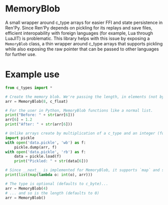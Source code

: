 # MemoryBlob
A small wrapper around c_type arrays for easier FFI and state persistence in Ren'Py.
Since Ren'Py depends on pickling for its replays and save files, efficient interopability with foreign languages (for example, Lua through LuaJIT) is problematic. This library helps with this issue by exposing a `MemoryBlob` class, a thin wrapper around c_type arrays that supports pickling while also exposing the raw pointer that can be passed to other languages for further use.
# Example use
```python
from c_types import *

# Create the memory blob. We're passing the length, in elements (not bytes) and the c_type to use.
arr = MemoryBlob(8, c_float)

# For the user in Python, MemoryBlob functions like a normal list.
print("Before: " + str(arr[6]))
arr[6] = 1.2
print("After: " + str(arr[6]))

# Unlike arrays create by multiplication of a c_type and an integer (for example, c_bool * 100), it supports pickling.
import pickle
with open('data.pickle', 'wb') as f:
	pickle.dump(arr, f)
with open('data.pickle', 'rb') as f:
	data = pickle.load(f)
	print("Pickled: " + str(data[6]))

# Since __next__ is implemented for MemoryBlob, it supports `map` and similar functions.
print(list(map(lambda o: int(o), arr)))

# The type is optional (defaults to c_byte)...
arr = MemoryBlob(4) 
# ... and so is the length (defaults to 0)
arr = MemoryBlob()
```
